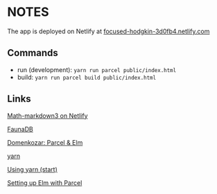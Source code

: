 
# NOTES

The app is deployed on Netlify at [focused-hodgkin-3d0fb4.netlify.com](https://focused-hodgkin-3d0fb4.netlify.com/)


## Commands


- run (development): `yarn run parcel public/index.html`
-  build: `yarn run parcel build public/index.html`
    


## Links

[Math-markdown3 on Netlify](https://focused-hodgkin-3d0fb4.netlify.com/)

[FaunaDB](https://www.netlify.com/blog/2019/09/10/announcing-the-faunadb-add-on-for-netlify/)

[Domenkozar: Parcel & Elm](https://discourse.elm-lang.org/t/using-elm-and-parcel-for-zero-configuration-web-asset-management/2576)

[yarn](https://yarnpkg.com/en/docs/cli/run)

[Using yarn (start)](https://blog.hercules-ci.com/elm/2018/11/21/using-elm-and-parcel-for-zero-configuration-web-asset-management/)


[Setting up Elm with Parcel](https://kawamurakazushi.com/20190118-setting-up-elm-with-parcel/)